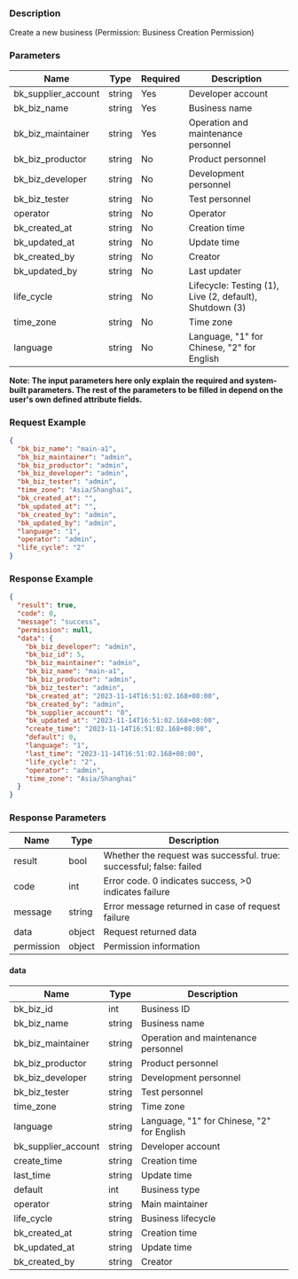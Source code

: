 ### Description

Create a new business (Permission: Business Creation Permission)

### Parameters

| Name                | Type   | Required | Description                                             |
|---------------------|--------|----------|---------------------------------------------------------|
| bk_supplier_account | string | Yes      | Developer account                                       |
| bk_biz_name         | string | Yes      | Business name                                           |
| bk_biz_maintainer   | string | Yes      | Operation and maintenance personnel                     |
| bk_biz_productor    | string | No       | Product personnel                                       |
| bk_biz_developer    | string | No       | Development personnel                                   |
| bk_biz_tester       | string | No       | Test personnel                                          |
| operator            | string | No       | Operator                                                |
| bk_created_at       | string | No       | Creation time                                           |
| bk_updated_at       | string | No       | Update time                                             |
| bk_created_by       | string | No       | Creator                                                 |
| bk_updated_by       | string | No       | Last updater                                            |
| life_cycle          | string | No       | Lifecycle: Testing (1), Live (2, default), Shutdown (3) |
| time_zone           | string | No       | Time zone                                               |
| language            | string | No       | Language, "1" for Chinese, "2" for English              |

**Note: The input parameters here only explain the required and system-built parameters. The rest of the parameters to
be filled in depend on the user's own defined attribute fields.**

### Request Example

```json
{
  "bk_biz_name": "main-a1",
  "bk_biz_maintainer": "admin",
  "bk_biz_productor": "admin",
  "bk_biz_developer": "admin",
  "bk_biz_tester": "admin",
  "time_zone": "Asia/Shanghai",
  "bk_created_at": "",
  "bk_updated_at": "",
  "bk_created_by": "admin",
  "bk_updated_by": "admin",
  "language": "1",
  "operator": "admin",
  "life_cycle": "2"
}
```

### Response Example

```json
{
  "result": true,
  "code": 0,
  "message": "success",
  "permission": null,
  "data": {
    "bk_biz_developer": "admin",
    "bk_biz_id": 5,
    "bk_biz_maintainer": "admin",
    "bk_biz_name": "main-a1",
    "bk_biz_productor": "admin",
    "bk_biz_tester": "admin",
    "bk_created_at": "2023-11-14T16:51:02.168+08:00",
    "bk_created_by": "admin",
    "bk_supplier_account": "0",
    "bk_updated_at": "2023-11-14T16:51:02.168+08:00",
    "create_time": "2023-11-14T16:51:02.168+08:00",
    "default": 0,
    "language": "1",
    "last_time": "2023-11-14T16:51:02.168+08:00",
    "life_cycle": "2",
    "operator": "admin",
    "time_zone": "Asia/Shanghai"
  }
}
```

### Response Parameters

| Name       | Type   | Description                                                         |
|------------|--------|---------------------------------------------------------------------|
| result     | bool   | Whether the request was successful. true: successful; false: failed |
| code       | int    | Error code. 0 indicates success, >0 indicates failure               |
| message    | string | Error message returned in case of request failure                   |
| data       | object | Request returned data                                               |
| permission | object | Permission information                                              |

#### data

| Name                | Type   | Description                                |
|---------------------|--------|--------------------------------------------|
| bk_biz_id           | int    | Business ID                                |
| bk_biz_name         | string | Business name                              |
| bk_biz_maintainer   | string | Operation and maintenance personnel        |
| bk_biz_productor    | string | Product personnel                          |
| bk_biz_developer    | string | Development personnel                      |
| bk_biz_tester       | string | Test personnel                             |
| time_zone           | string | Time zone                                  |
| language            | string | Language, "1" for Chinese, "2" for English |
| bk_supplier_account | string | Developer account                          |
| create_time         | string | Creation time                              |
| last_time           | string | Update time                                |
| default             | int    | Business type                              |
| operator            | string | Main maintainer                            |
| life_cycle          | string | Business lifecycle                         |
| bk_created_at       | string | Creation time                              |
| bk_updated_at       | string | Update time                                |
| bk_created_by       | string | Creator                                    |
